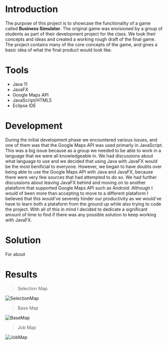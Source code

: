 # Introduction
The purpose of this project is to showcase the functionality of a game called **Business Simulator**. The original game was envisioned by a group of students as part of their 
development project for the class. We took their concepts and ideas and created a working rough draft of the final game. The project contains many of the core concepts of the
game, and gives a basic idea of what the final product would look like. 

# Tools
* Java 11
* JavaFX
* Google Maps API
* JavaScript/HTML5
* Eclipse IDE

# Development 
During the initial development phase we encountered various issues, and one of them was that the Google Maps API was used primarly in JavaScript. This was a big issue because as 
a group we needed to be able to work in a language that we were all knowledgeable in. We had discussions about what language to use and we decided that using Java with JavaFX would 
be the most benificial to everyone. However, we began to have doubts over being able to use the Google Maps API with Java and JavaFX, because there were very few sources that had 
attempted to do so. We had further discussions about leaving JavaFX behind and moving on to another plataform that supported Google Maps API such as Android. Although I would of 
been more than accepting to move to a different plataform I believed that this would've severely hinder our productivity as we would've have to learn both a plataform from the
ground up while also trying to code the project. With all of this in mind I decided to dedicate a significant amount of time to find if there was any possible solution to keep 
working with JavaFX. 

# Solution
For about 



# Results

> Selection Map

![SelectionMap](https://user-images.githubusercontent.com/33674827/103722606-fa1f2a80-4f95-11eb-9822-46d68879fe26.PNG)

> Base Map

![BaseMap](https://user-images.githubusercontent.com/33674827/103722689-1de27080-4f96-11eb-8381-cbb3f90d5196.PNG)

> Job Map

![JobMap](https://user-images.githubusercontent.com/33674827/103722653-102ceb00-4f96-11eb-99d5-3f4fbab4cd02.PNG)
